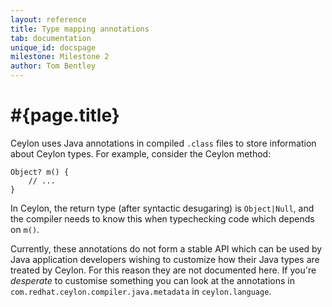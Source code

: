 ```yaml
---
layout: reference
title: Type mapping annotations
tab: documentation
unique_id: docspage
milestone: Milestone 2
author: Tom Bentley
---
```


# #{page.title}

Ceylon uses Java annotations in compiled `.class` files to store information 
about Ceylon types. For example, consider the Ceylon method:

    Object? m() {
        // ...
    }

In Ceylon, the return type (after syntactic desugaring) is `Object|Null`, 
and the compiler needs to know this when typechecking code which 
depends on `m()`.

Currently, these annotations do not form a stable API
which can be used by Java application developers wishing to customize how 
their Java types are treated by Ceylon. For this reason they are not 
documented here. If you're *desperate* to customise something you can look at
the annotations in `com.redhat.ceylon.compiler.java.metadata` in 
`ceylon.language`.

